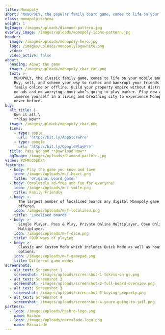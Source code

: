 ```yaml
---
title: Monopoly
short: 'MONOPOLY, the popular family board game, comes to life on your mobile!'
class: monopoly-schema
weight: 1
bgImage: /images/uploads/diamond-pattern.jpg
overlay_image: /images/uploads/monopoly-icons-pattern.jpg
header:
  image: /images/uploads/monopoly-hero.jpg
  logo: /images/uploads/monopolylogowhite.png
  video: ''
  video_active: false
about:
  heading: About the game
  image: /images/uploads/monopoly_char_ran.png
  text: >-
    MONOPOLY, the classic family game, comes to life on your mobile and tablets!
    Buy, sell, and scheme your way to riches and bankrupt your friends and
    family online or offline. Build your property empire without distractions -
    no ads and no worrying about who’s going to play banker. Play now and
    immerse yourself in a living and breathing city to experience Monopoly like
    never before.
buy:
  alt_title: |-
    Own it all,\
    **Play Now**
  image: /images/uploads/monopoly_char.png
  links:
    - type: apple
      url: 'http://bit.ly/AppStorePre'
    - type: google
      url: 'http://bit.ly/GooglePlayPre'
  title: Pass Go and **Download Now**
  bgImage: /images/uploads/diamond-pattern.jpg
video: P2FMcObpDX4
features:
  - body: Play the game you know and love
    icon: /images/uploads/m-f-heart.png
    title: 'Original board game '
  - body: Completely ad-free and fun for everyone!
    icon: /images/uploads/m-f-smile.png
    title: Family Friendly
  - body: >-
      The largest number of localised boards any digital Monopoly game has ever
      offered.
    icon: /images/uploads/m-f-localised.png
    title: 'Localised boards '
  - body: >-
      Single Player, Pass & Play, Private Online Multiplayer, Open Online
      Multiplayer.
    icon: /images/uploads/m-f-dice.png
    title: FOUR ways of playing
  - body: >-
      Classic and Custom Mode which includes Quick Mode as well as house-rule
      options.
    icon: /images/uploads/m-f-gamepad.png
    title: Different game modes
screenshots:
  - alt_text: Screenshot 1
    screenshot: /images/uploads/screenshot-1-tokens-on-go.png
  - alt_text: Screenshot 2
    screenshot: /images/uploads/screenshot-2-full-board-overview.png
  - alt_text: Screenshot 3
    screenshot: /images/uploads/screenshot-3-buying-property.png
  - alt_text: Screenshot 4
    screenshot: /images/uploads/screenshot-4-youre-going-to-jail.png
partners:
  - logo: /images/uploads/hasbro-logo.png
    name: Hasbro
  - logo: /images/uploads/marmalade-logo.png
    name: Marmalade
---
```


